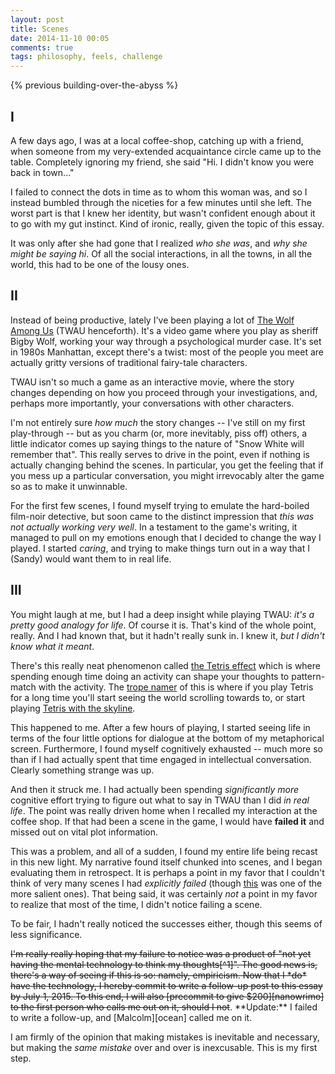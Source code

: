 ```yaml
---
layout: post
title: Scenes
date: 2014-11-10 00:05
comments: true
tags: philosophy, feels, challenge
---
```


{% previous building-over-the-abyss %}

## I

A few days ago, I was at a local coffee-shop, catching up with a friend, when
someone from my very-extended acquaintance circle came up to the table.
Completely ignoring my friend, she said "Hi. I didn't know you were back in
town..."

I failed to connect the dots in time as to whom this woman was, and so I instead
bumbled through the niceties for a few minutes until she left. The worst part is
that I knew her identity, but wasn't confident enough about it to go with my gut
instinct. Kind of ironic, really, given the topic of this essay.

It was only after she had gone that I realized *who she was*, and *why she might
be saying hi*. Of all the social interactions, in all the towns, in all the
world, this had to be one of the lousy ones.

<!--more-->



## II

Instead of being productive, lately I've been playing a lot of
[The Wolf Among Us][TWAU] (TWAU henceforth). It's a video game where you play as
sheriff Bigby Wolf, working your way through a psychological murder case. It's
set in 1980s Manhattan, except there's a twist: most of the people you meet
are actually gritty versions of traditional fairy-tale characters.

TWAU isn't so much a game as an interactive movie, where the story changes
depending on how you proceed through your investigations, and, perhaps more
importantly, your conversations with other characters.

I'm not entirely sure *how much* the story changes -- I've still on my first
play-through -- but as you charm (or, more inevitably, piss off) others,
a little indicator comes up saying things to the nature of "Snow White will
remember that". This really serves to drive in the point, even if nothing is
actually changing behind the scenes. In particular, you get the feeling that if
you mess up a particular conversation, you might irrevocably alter the game so
as to make it unwinnable.

For the first few scenes, I found myself trying to emulate the hard-boiled
film-noir detective, but soon came to the distinct impression that *this was not
actually working very well*. In a testament to the game's writing, it managed to
pull on my emotions enough that I decided to change the way I played. I started
*caring*, and trying to make things turn out in a way that I (Sandy) would want
them to in real life.

[TWAU]: http://en.wikipedia.org/wiki/The_Wolf_Among_Us



## III

You might laugh at me, but I had a deep insight while playing TWAU: *it's
a pretty good analogy for life*. Of course it is. That's kind of the whole
point, really. And I had known that, but it hadn't really sunk in. I knew it,
*but I didn't know what it meant*.

There's this really neat phenomenon called [the Tetris effect][tetris] which is
where spending enough time doing an activity can shape your thoughts to
pattern-match with the activity. The [trope namer][trope] of this is where if
you play Tetris for a long time you'll start seeing the world scrolling towards
to, or start playing [Tetris with the skyline][skyline].

This happened to me. After a few hours of playing, I started seeing life in
terms of the four little options for dialogue at the bottom of my metaphorical
screen. Furthermore, I found myself cognitively exhausted -- much more so than
if I had actually spent that time engaged in intellectual conversation. Clearly
something strange was up.

And then it struck me. I had actually been spending *significantly more*
cognitive effort trying to figure out what to say in TWAU than I did *in real
life*. The point was really driven home when I recalled my interaction at the
coffee shop. If that had been a scene in the game, I would have **failed it**
and missed out on vital plot information.

This was a problem, and all of a sudden, I found my entire life being recast in
this new light. My narrative found itself chunked into scenes, and I began
evaluating them in retrospect. It is perhaps a point in my favor that I couldn't
think of very many scenes I had *explicitly failed* (though [this][abyss] was
one of the more salient ones). That being said, it was certainly *not* a point
in my favor to realize that most of the time, I didn't notice failing a scene.

To be fair, I hadn't really noticed the successes either, though this seems of
less significance.

<p><del>I'm really really hoping that my failure to notice was a product of "not
yet having the mental technology to think my thoughts[^1]". The good news is,
there's a way of seeing if this is so: namely, empiricism. Now that I *do* have
the technology, I hereby commit to write a follow-up post to this essay by July
1, 2015. To this end, I will also [precommit to give $200][nanowrimo] to the
first person who calls me out on it, should I not</del>. **Update:** I failed to
write a follow-up, and [Malcolm][ocean] called me on it.</p>

[ocean]: http://malcolmocean.com/

I am firmly of the opinion that making mistakes is inevitable and necessary, but
making the *same mistake* over and over is inexcusable. This is my first step.

[tetris]: http://en.wikipedia.org/wiki/Tetris_effect
[trope]: http://tvtropes.org/pmwiki/pmwiki.php/Main/TropeNamers
[skyline]: https://www.google.com/search?q=skyline+tetris&source=lnms&tbm=isch&sa=X&ei=421gVJGSDpHSiQKVpIHYCA&ved=0CAgQ_AUoAQ&biw=1600&bih=840
[abyss]: http://sandymaguire.me/blog/building-over-the-abyss/
[nanowrimo]: http://sandymaguire.me/blog/nanowrimo/

[^1]: This is something I've been spending a lot of time thinking about lately.
Expect it to be a big upcoming topic on We Can Solve This.


